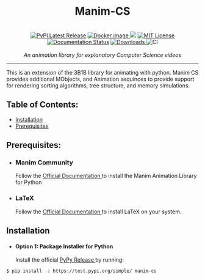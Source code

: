 <h1 align="center">Manim-CS</h1 >
<p align="center">
    <br />
    <a href="https://test.pypi.org/project/manim-cs/0.1/"><img src="https://img.shields.io/pypi/v/manim.svg?style=flat&logo=pypi" alt="PyPI Latest Release"></a>
    <a href="https://hub.docker.com/r/manimcommunity/manim"><img src="https://img.shields.io/docker/v/manimcommunity/manim?color=%23099cec&label=docker%20image&logo=docker" alt="Docker image"> </a>
    <a href="https://mybinder.org/v2/gh/ManimCommunity/jupyter_examples/HEAD?filepath=basic_example_scenes.ipynb"><img src="https://mybinder.org/badge_logo.svg"></a>
    <a href="http://choosealicense.com/licenses/mit/"><img src="https://img.shields.io/badge/license-MIT-red.svg?style=flat" alt="MIT License"></a>
    <a href="https://docs.manim.community/"><img src="https://readthedocs.org/projects/manimce/badge/?version=latest" alt="Documentation Status"></a>
    <a href="https://pepy.tech/project/manim"><img src="https://pepy.tech/badge/manim/month?" alt="Downloads"> </a>
    <img src="https://github.com/ManimCommunity/manim/workflows/CI/badge.svg" alt="CI">
    <br />
    <br />
    <i>An animation library for explanatory Computer Science videos</i>
</p>
<hr />

This is an extension of the 3B1B library for animating with python. Manim CS provides additional MObjects, and Animation sequinces to provide support for rendering sorting algorithms, tree structure, and memory simulations. 

## Table of Contents:

-  [Installation](#installation)
-  [Prerequisites](#Prerequisites)




## Prerequisites: 

- <div><h3 >Manim Community</h3> Follow the <a href="https://docs.manim.community/en/stable/installation.html"> Official Documentation </a> to install the Manim Animation Library for Python 
- <div><h3 >LaTeX</h3> Follow the <a href="https://www.latex-project.org/get/"> Official Documentation </a> to install LaTeX on your system. 
## Installation

- <h4>Option 1: Package Installer for Python</h4> Install the official <a href="https://test.pypi.org/project/manim-cs/"> PyPy Release </a> by running: 
```bash
$ pip install -i https://test.pypi.org/simple/ manim-cs